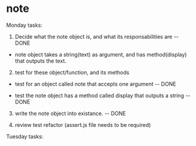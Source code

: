 # note

Monday tasks:


1. Decide what the note object is, and what its responsabilities are -- DONE 
* note object takes a string(text) as argument, and has  method(display) that outputs the text.

2. test for these object/function, and its methods 

* test for an object called note that accepts one argument -- DONE


* test the note object has a method called display that outputs a string -- DONE

3. write the note object into existance.  -- DONE

4. review test refactor (assert.js file needs to be required)

Tuesday tasks:


